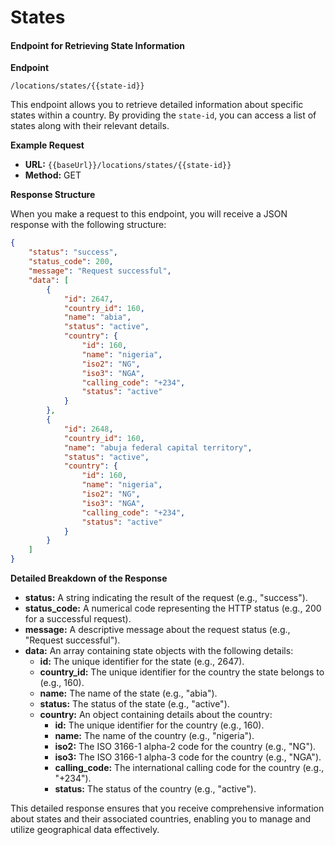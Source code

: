 # States

#### Endpoint for Retrieving State Information

**Endpoint**

`/locations/states/{{state-id}}`

This endpoint allows you to retrieve detailed information about specific states within a country. By providing the `state-id`, you can access a list of states along with their relevant details.

**Example Request**

* **URL:** `{{baseUrl}}/locations/states/{{state-id}}`
* **Method:** GET

**Response Structure**

When you make a request to this endpoint, you will receive a JSON response with the following structure:

```json
{
    "status": "success",
    "status_code": 200,
    "message": "Request successful",
    "data": [
        {
            "id": 2647,
            "country_id": 160,
            "name": "abia",
            "status": "active",
            "country": {
                "id": 160,
                "name": "nigeria",
                "iso2": "NG",
                "iso3": "NGA",
                "calling_code": "+234",
                "status": "active"
            }
        },
        {
            "id": 2648,
            "country_id": 160,
            "name": "abuja federal capital territory",
            "status": "active",
            "country": {
                "id": 160,
                "name": "nigeria",
                "iso2": "NG",
                "iso3": "NGA",
                "calling_code": "+234",
                "status": "active"
            }
        }
    ]
}
```

**Detailed Breakdown of the Response**

* **status:** A string indicating the result of the request (e.g., "success").
* **status\_code:** A numerical code representing the HTTP status (e.g., 200 for a successful request).
* **message:** A descriptive message about the request status (e.g., "Request successful").
* **data:** An array containing state objects with the following details:
  * **id:** The unique identifier for the state (e.g., 2647).
  * **country\_id:** The unique identifier for the country the state belongs to (e.g., 160).
  * **name:** The name of the state (e.g., "abia").
  * **status:** The status of the state (e.g., "active").
  * **country:** An object containing details about the country:
    * **id:** The unique identifier for the country (e.g., 160).
    * **name:** The name of the country (e.g., "nigeria").
    * **iso2:** The ISO 3166-1 alpha-2 code for the country (e.g., "NG").
    * **iso3:** The ISO 3166-1 alpha-3 code for the country (e.g., "NGA").
    * **calling\_code:** The international calling code for the country (e.g., "+234").
    * **status:** The status of the country (e.g., "active").

This detailed response ensures that you receive comprehensive information about states and their associated countries, enabling you to manage and utilize geographical data effectively.
